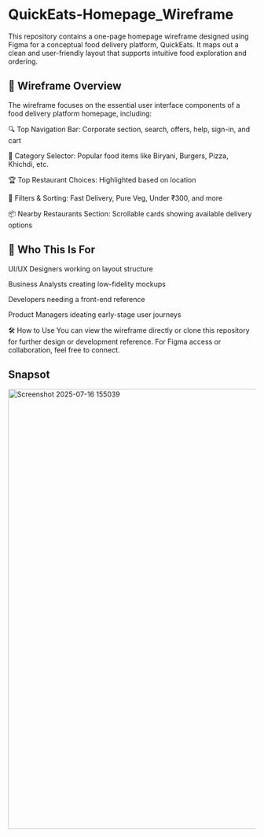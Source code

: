 # QuickEats-Homepage_Wireframe
This repository contains a one-page homepage wireframe designed using Figma for a conceptual food delivery platform, QuickEats. It maps out a clean and user-friendly layout that supports intuitive food exploration and ordering.

## 📝 Wireframe Overview
The wireframe focuses on the essential user interface components of a food delivery platform homepage, including:

🔍 Top Navigation Bar: Corporate section, search, offers, help, sign-in, and cart

🍔 Category Selector: Popular food items like Biryani, Burgers, Pizza, Khichdi, etc.

🏆 Top Restaurant Choices: Highlighted based on location

📍 Filters & Sorting: Fast Delivery, Pure Veg, Under ₹300, and more

📦 Nearby Restaurants Section: Scrollable cards showing available delivery options

## 🎯 Who This Is For
UI/UX Designers working on layout structure

Business Analysts creating low-fidelity mockups

Developers needing a front-end reference

Product Managers ideating early-stage user journeys

🛠️ How to Use
You can view the wireframe directly or clone this repository for further design or development reference. For Figma access or collaboration, feel free to connect.

## Snapsot 
<img width="1207" height="895" alt="Screenshot 2025-07-16 155039" src="https://github.com/user-attachments/assets/9880f0cf-2f15-4323-a455-310784bf8e78" />
